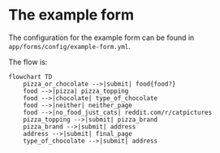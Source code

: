 # The example form

The configuration for the example form can be found in `app/forms/config/example-form.yml`.

The flow is:

```mermaid
flowchart TD
    pizza_or_chocolate -->|submit| food{food?}
    food -->|pizza| pizza_topping
    food -->|chocolate| type_of_chocolate
    food -->|neither| neither_page
    food -->|no_food_just_cats| reddit.com/r/catpictures
    pizza_topping -->|submit| pizza_brand
    pizza_brand -->|submit| address
    address -->|submit| final_page
    type_of_chocolate -->|submit| address
```

